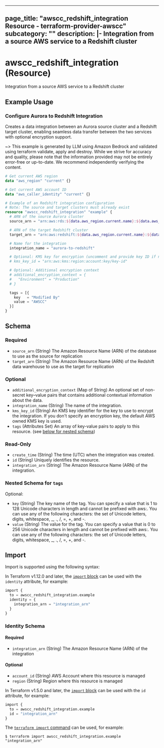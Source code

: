
---
page_title: "awscc_redshift_integration Resource - terraform-provider-awscc"
subcategory: ""
description: |-
  Integration from a source AWS service to a Redshift cluster
---

# awscc_redshift_integration (Resource)

Integration from a source AWS service to a Redshift cluster

## Example Usage

### Configure Aurora to Redshift Integration

Creates a data integration between an Aurora source cluster and a Redshift target cluster, enabling seamless data transfer between the two services with optional encryption support.

~> This example is generated by LLM using Amazon Bedrock and validated using terraform validate, apply and destroy. While we strive for accuracy and quality, please note that the information provided may not be entirely error-free or up-to-date. We recommend independently verifying the content.

```terraform
# Get current AWS region
data "aws_region" "current" {}

# Get current AWS account ID
data "aws_caller_identity" "current" {}

# Example of an Redshift integration configuration
# Note: The source and target clusters must already exist
resource "awscc_redshift_integration" "example" {
  # ARN of the source Aurora cluster
  source_arn = "arn:aws:rds:${data.aws_region.current.name}:${data.aws_caller_identity.current.account_id}:cluster:example-aurora-cluster"

  # ARN of the target Redshift cluster
  target_arn = "arn:aws:redshift:${data.aws_region.current.name}:${data.aws_caller_identity.current.account_id}:cluster:example-redshift-cluster"

  # Name for the integration
  integration_name = "aurora-to-redshift"

  # Optional: KMS key for encryption (uncomment and provide key ID if needed)
  # kms_key_id = "arn:aws:kms:region:account:key/key-id"

  # Optional: Additional encryption context
  # additional_encryption_context = {
  #   "Environment" = "Production"
  # }

  tags = [{
    key   = "Modified By"
    value = "AWSCC"
  }]
}
```

<!-- schema generated by tfplugindocs -->
## Schema

### Required

- `source_arn` (String) The Amazon Resource Name (ARN) of the database to use as the source for replication
- `target_arn` (String) The Amazon Resource Name (ARN) of the Redshift data warehouse to use as the target for replication

### Optional

- `additional_encryption_context` (Map of String) An optional set of non-secret key–value pairs that contains additional contextual information about the data.
- `integration_name` (String) The name of the integration.
- `kms_key_id` (String) An KMS key identifier for the key to use to encrypt the integration. If you don't specify an encryption key, the default AWS owned KMS key is used.
- `tags` (Attributes Set) An array of key-value pairs to apply to this resource. (see [below for nested schema](#nestedatt--tags))

### Read-Only

- `create_time` (String) The time (UTC) when the integration was created.
- `id` (String) Uniquely identifies the resource.
- `integration_arn` (String) The Amazon Resource Name (ARN) of the integration.

<a id="nestedatt--tags"></a>
### Nested Schema for `tags`

Optional:

- `key` (String) The key name of the tag. You can specify a value that is 1 to 128 Unicode characters in length and cannot be prefixed with aws:. You can use any of the following characters: the set of Unicode letters, digits, whitespace, _, ., /, =, +, and -.
- `value` (String) The value for the tag. You can specify a value that is 0 to 256 Unicode characters in length and cannot be prefixed with aws:. You can use any of the following characters: the set of Unicode letters, digits, whitespace, _, ., /, =, +, and -.

## Import

Import is supported using the following syntax:

In Terraform v1.12.0 and later, the [`import` block](https://developer.hashicorp.com/terraform/language/import) can be used with the `identity` attribute, for example:

```terraform
import {
  to = awscc_redshift_integration.example
  identity = {
    integration_arn = "integration_arn"
  }
}
```

<!-- schema generated by tfplugindocs -->
### Identity Schema

#### Required

- `integration_arn` (String) The Amazon Resource Name (ARN) of the integration

#### Optional

- `account_id` (String) AWS Account where this resource is managed
- `region` (String) Region where this resource is managed

In Terraform v1.5.0 and later, the [`import` block](https://developer.hashicorp.com/terraform/language/import) can be used with the `id` attribute, for example:

```terraform
import {
  to = awscc_redshift_integration.example
  id = "integration_arn"
}
```

The [`terraform import` command](https://developer.hashicorp.com/terraform/cli/commands/import) can be used, for example:

```shell
$ terraform import awscc_redshift_integration.example "integration_arn"
```
